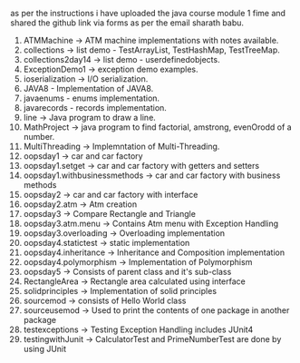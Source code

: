 as per the instructions i have uploaded the java course module 1 fime and shared the github link via forms as per the email sharath babu.

1. ATMMachine -> ATM machine implementations with notes available.
2. collections -> list demo - TestArrayList, TestHashMap, TestTreeMap.
3. collections2day14 -> list demo - userdefinedobjects.
4. ExceptionDemo1 -> exception demo examples.
5. ioserialization -> I/O serialization.
6. JAVA8 - Implementation of JAVA8.
7. javaenums - enums implementation.
8. javarecords - records implementation.
9. line -> Java program to draw a line.
10. MathProject -> java program to find factorial, amstrong, evenOrodd of a number.
11. MultiThreading -> Implemntation of Multi-Threading.
12. oopsday1  -> car and car factory
13. oopsday1.setget -> car and car factory with getters and setters
14. oopsday1.withbusinessmethods -> car and car factory with business methods
15. oopsday2 -> car and car factory with interface
16. oopsday2.atm -> Atm creation
17. oopsday3 -> Compare Rectangle and Triangle
18. oopsday3.atm.menu -> Contains Atm menu with Exception Handling
19. oopsday3.overloading -> Overloading implementation
20. oopsday4.statictest -> static implementation
21. oopsday4.inheritance -> Inheritance and Composition implementation
22. oopsday4.polymorphism -> Implementation of Polymorphism
23. oopsday5 -> Consists of parent class and it's sub-class
24. RectangleArea -> Rectangle area calculated using interface
25. solidprinciples -> Implementation of solid principles
26. sourcemod -> consists of Hello World class
27. sourceusemod -> Used to print the contents of one package in another package
28. testexceptions -> Testing Exception Handling includes JUnit4
29. testingwithJunit -> CalculatorTest and PrimeNumberTest are done by using JUnit
